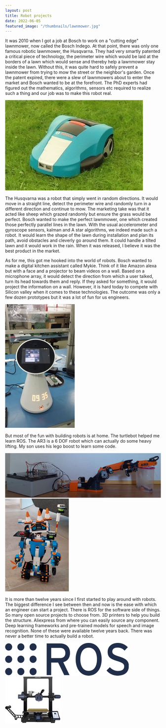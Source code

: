 ```yaml
---
layout: post
title: Robot projects
date: 2022-06-05
featured_image: "/thumbnails/lawnmower.jpg"
---
```


It was 2010 when I got a job at Bosch to work on a "cutting edge" lawnmower, now called the Bosch Indego. At that point, there was only one famous robotic lawnmower, the Husqvarna. They had very smartly patented a critical piece of technology, the perimeter wire which would be laid at the borders of a lawn which would sense and thereby help a lawnmower stay inside the lawn. Without this, it was quite hard to safely prevent a lawnmower from trying to mow the street or the neighbor's garden. Once the patent expired, there were a slew of lawnmowers about to enter the market and Bosch wanted to be at the forefront. The PhD experts had figured out the mathematics, algorithms, sensors etc required to realize such a thing and our job was to make this robot real.

![Bosch Lawnmower](/images/robots/lawnmower.png "Bosch lawnmower")

The Husqvarna was a robot that simply went in random directions. It would move in a straight line, detect the perimeter wire and randomly turn in a different direction and continue to mow. The marketing take was that it acted like sheep which grazed randomly but ensure the grass would be perfect. Bosch wanted to make the perfect lawnmower, one which created those perfectly parallel lines in the lawn. With the usual accelerometer and gyroscope sensors, kalman and A star algorithms, we indeed made such a robot. It would learn the shape of the lawn during installation and plan its path, avoid obstacles and cleverly go around them. It could handle a tilted lawn and it would work in the rain. When it was released, I believe it was the best product in the market.

As for me, this got me hooked into the world of robots. Bosch wanted to make a digital kitchen assistant called Mykie. Think of it like Amazon alexa but with a face and a projector to beam videos on a wall. Based on a microphone array, it would detect the direction from which a user talked, turn its head towards them and reply. If they asked for something, it would project the information on a wall. However, it is hard today to compete with Silicon valley when it comes to these technologies. The outcome was only a few dozen prototypes but it was a lot of fun for us engineers.

![Mykie](/images/robots/mykie.jpg "Digital assistant robot Mykie")

But most of the fun with building robots is at home. The turtlebot helped me learn ROS. The AR3 is a 6 DOF robot which can actually do some heavy lifting. My son uses his lego boost to learn some code.

![AR3 6 DOF Robot](/images/robots/AR3.jpg) ![Lego Boost](/images/robots/boost.jpg)

It is more than twelve years since I first started to play around with robots. The biggest difference I see between then and now is the ease with which an engineer can start a project. There is ROS for the software side of things. So many open source projects to choose from. 3D printers to help you build the structure. Aliexpress from where you can easily source any component. Deep learning frameworks and pre-trained models for speech and image recognition. None of these were available twelve years back. There was never a better time to actually build a robot.

![ROS](/images/robots/ros.png) ![3d printer](/images/robots/3dprinter.jpg)